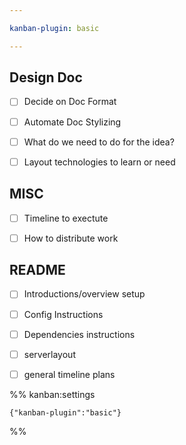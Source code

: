 ```yaml
---

kanban-plugin: basic

---
```


## Design Doc

- [ ] Decide on Doc Format
- [ ] Automate Doc Stylizing
- [ ] What do we need to do for the idea?
- [ ] Layout technologies to learn or need


## MISC

- [ ] Timeline to exectute
- [ ] How to distribute work


## README

- [ ] Introductions/overview setup
- [ ] Config Instructions
- [ ] Dependencies instructions
- [ ] serverlayout
- [ ] general timeline plans




%% kanban:settings
```
{"kanban-plugin":"basic"}
```
%%